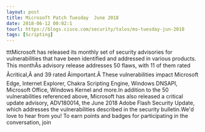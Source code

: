 ```yaml
---
layout: post
title: Microsoft Patch Tuesday  June 2018
date: 2018-06-12 00:02:1
tourl: https://blogs.cisco.com/security/talos/ms-tuesday-jun-2018
tags: [Scripting]
---
```

tttMicrosoft has released its monthly set of security advisories for vulnerabilities that have been identified and addressed in various products. This monthÂs advisory release addresses 50 flaws, with 11 of them rated Âcritical,Â and 39 rated Âimportant.Â These vulnerabilities impact Microsoft Edge, Internet Explorer, Chakra Scripting Engine, Windows DNSAPI, Microsoft Office, Windows Kernel and more.In addition to the 50 vulnerabilities referenced above, Microsoft has also released a critical update advisory, ADV180014, the June 2018 Adobe Flash Security Update, which addresses the vulnerabilities described in the security bulletin.We'd love to hear from you! To earn points and badges for participating in the conversation, join 